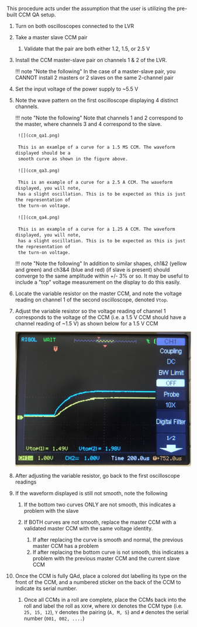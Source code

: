 This procedure acts under the assumption that the user is utilizing the
pre-built CCM QA setup.

1. Turn on both oscilloscopes connected to the LVR
2. Take a master slave CCM pair
    1. Validate that the pair are both either 1.2, 1.5, or 2.5 V

3. Install the CCM master-slave pair on channels 1 & 2 of the LVR.

    !!! note "Note the following"
        In the case of a master-slave pair, you CANNOT install 2 masters or
        2 slaves on the same 2-channel pair

4. Set the input voltage of the power supply to ~5.5 V
5. Note the wave pattern on the first oscilloscope displaying 4
   distinct channels.

    !!! note "Note the following"
        Note that channels 1 and 2 correspond to the master, where
        channels 3 and 4 correspond to the slave.

        ![](ccm_qa1.png)

        This is an examlpe of a curve for a 1.5 MS CCM. The waveform displayed should be a
        smooth curve as shown in the figure above.

        ![](ccm_qa3.png)

        This is an example of a curve for a 2.5 A CCM. The waveform displayed, you will note,
        has a slight oscillation. This is to be expected as this is just the representation of
        the turn-on voltage.

        ![](ccm_qa4.png)

        This is an example of a curve for a 1.25 A CCM. The waveform displayed, you will note,
        has a slight oscillation. This is to be expected as this is just the representation of
        the turn-on voltage.

    !!! note "Note the following"
        In addition to similar shapes, ch1&2 (yellow and green)
        and ch3&4 (blue and red) (if slave is present) should converge
        to the same amplitude within +/- 3% or so. It may be useful to include a "top"
        voltage measurement on the display to do this easily.

6. Locate the variable resistor on the master CCM, and note the voltage
   reading on channel 1 of the second oscilloscope, denoted `Vtop`.

7. Adjust the variable resistor so the voltage reading of channel 1
   corresponds to the voltage of the CCM (i.e. a 1.5 V CCM should have
   a channel reading of ~1.5 V) as shown below for a 1.5 V CCM

    ![](ccm_qa2.png)

8. After adjusting the variable resistor, go back to the first
   oscilloscope readings
9. If the waveform displayed is still not smooth, note the following
    1. If the bottom two curves ONLY are not smooth, this indicates a
       problem with the slave

    2. If BOTH curves are not smooth, replace the master CCM with a
       validated master CCM with the same voltage identity.
        1. If after replacing the curve is smooth and normal, the
           previous master CCM has a problem
        2. If after replacing the bottom curve is not smooth, this
           indicates a problem with the previous master CCM and the
           current slave CCM

10. Once the CCM is fully QAd, place a colored dot labelling its type on the front of the CCM, and
    a numbered sticker on the back of the CCM to indicate its serial number.
    1. Once all CCMs in a roll are complete, place the CCMs back into the roll and label the roll
       as `XXY#`, where `XX` denotes the CCM type (i.e. `25, 15, 12`), `Y` denotes the pairing
       (`A, M, S`) and `#` denotes the serial number (`001, 002, ....`)
